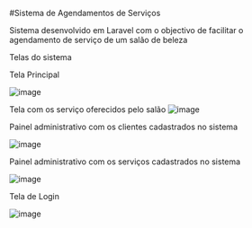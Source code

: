 #Sistema de Agendamentos de Serviços

Sistema desenvolvido em Laravel com o objectivo de facilitar o agendamento de  serviço de um salão de beleza

Telas do sistema

Tela Principal

![image](https://github.com/HelioEdgar/SalaoAniellaHair/assets/111396187/ac90b484-0ccc-41d5-bb45-ef6fc4a7b901)

Tela com os serviço oferecidos pelo salão
![image](https://github.com/HelioEdgar/SalaoAniellaHair/assets/111396187/4192e706-871b-4c59-b50a-dc7f8a22dc1e)


Painel administrativo com os clientes cadastrados no sistema

![image](https://github.com/HelioEdgar/SalaoAniellaHair/assets/111396187/75810fc4-ae01-48c2-a54e-5b3f20bf1f0b)

Painel administrativo com os serviços cadastrados no sistema

![image](https://github.com/HelioEdgar/SalaoAniellaHair/assets/111396187/58766d04-e45f-48eb-a293-d3bd96f4f39c)

Tela de Login

![image](https://github.com/HelioEdgar/SalaoAniellaHair/assets/111396187/b7c2c79c-a13e-4b17-8ce2-d53587b8f9d0)

